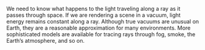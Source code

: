 We need to know what happens to the light traveling along a ray as it passes through space. If we are rendering a scene in a vacuum, light energy remains constant along a ray. Although true vacuums are unusual on Earth, they are a reasonable approximation for many environments. More sophisticated models are available for tracing rays through fog, smoke, the Earth’s atmosphere, and so on.